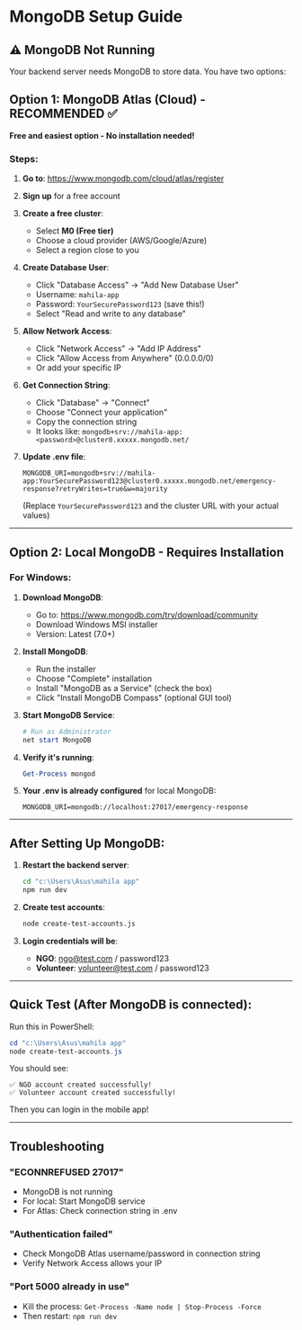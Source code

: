 # MongoDB Setup Guide

## ⚠️ MongoDB Not Running

Your backend server needs MongoDB to store data. You have two options:

## Option 1: MongoDB Atlas (Cloud) - RECOMMENDED ✅

**Free and easiest option - No installation needed!**

### Steps:

1. **Go to**: https://www.mongodb.com/cloud/atlas/register
2. **Sign up** for a free account
3. **Create a free cluster**:
   - Select **M0 (Free tier)**
   - Choose a cloud provider (AWS/Google/Azure)
   - Select a region close to you
4. **Create Database User**:
   - Click "Database Access" → "Add New Database User"
   - Username: `mahila-app`
   - Password: `YourSecurePassword123` (save this!)
   - Select "Read and write to any database"
5. **Allow Network Access**:
   - Click "Network Access" → "Add IP Address"
   - Click "Allow Access from Anywhere" (0.0.0.0/0)
   - Or add your specific IP
6. **Get Connection String**:

   - Click "Database" → "Connect"
   - Choose "Connect your application"
   - Copy the connection string
   - It looks like: `mongodb+srv://mahila-app:<password>@cluster0.xxxxx.mongodb.net/`

7. **Update .env file**:
   ```
   MONGODB_URI=mongodb+srv://mahila-app:YourSecurePassword123@cluster0.xxxxx.mongodb.net/emergency-response?retryWrites=true&w=majority
   ```
   (Replace `YourSecurePassword123` and the cluster URL with your actual values)

---

## Option 2: Local MongoDB - Requires Installation

### For Windows:

1. **Download MongoDB**:

   - Go to: https://www.mongodb.com/try/download/community
   - Download Windows MSI installer
   - Version: Latest (7.0+)

2. **Install MongoDB**:

   - Run the installer
   - Choose "Complete" installation
   - Install "MongoDB as a Service" (check the box)
   - Click "Install MongoDB Compass" (optional GUI tool)

3. **Start MongoDB Service**:

   ```powershell
   # Run as Administrator
   net start MongoDB
   ```

4. **Verify it's running**:

   ```powershell
   Get-Process mongod
   ```

5. **Your .env is already configured** for local MongoDB:
   ```
   MONGODB_URI=mongodb://localhost:27017/emergency-response
   ```

---

## After Setting Up MongoDB:

1. **Restart the backend server**:

   ```bash
   cd "c:\Users\Asus\mahila app"
   npm run dev
   ```

2. **Create test accounts**:

   ```bash
   node create-test-accounts.js
   ```

3. **Login credentials will be**:
   - **NGO**: ngo@test.com / password123
   - **Volunteer**: volunteer@test.com / password123

---

## Quick Test (After MongoDB is connected):

Run this in PowerShell:

```powershell
cd "c:\Users\Asus\mahila app"
node create-test-accounts.js
```

You should see:

```
✅ NGO account created successfully!
✅ Volunteer account created successfully!
```

Then you can login in the mobile app!

---

## Troubleshooting

### "ECONNREFUSED 27017"

- MongoDB is not running
- For local: Start MongoDB service
- For Atlas: Check connection string in .env

### "Authentication failed"

- Check MongoDB Atlas username/password in connection string
- Verify Network Access allows your IP

### "Port 5000 already in use"

- Kill the process: `Get-Process -Name node | Stop-Process -Force`
- Then restart: `npm run dev`
